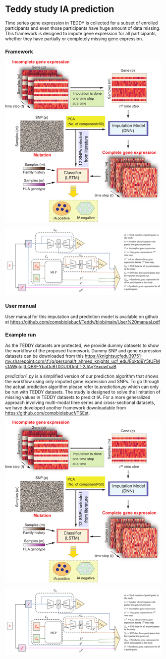 # Teddy study IA prediction

Time series gene expression in TEDDY is collected for a subset of enrolled participants and even those participants have huge amount of data missing. This framework is designed to impute gene expression for all participants, whether they have partially or completely missing gene expression.     

### **Framework**

![Image description](https://github.com/compbiolabucf/Teddy/blob/main/Figure_2-1.png)

![Image description](https://github.com/compbiolabucf/Teddy/blob/main/Figure_3.png)

### **User manual**
User manual for this imputation and prediction model is available on github at https://github.com/compbiolabucf/Teddy/blob/main/User%20manual.pdf

### **Example run**
As the TEDDY datasets are protected, we provide dummy datasets to show the workflow of the proposed framework.
Dummy SNP and gene expression datasets can be downloaded from this https://knightsucfedu39751-my.sharepoint.com/:f:/g/personal/t_ahmed_knights_ucf_edu/Eoktd9Y5tUFMs1AWgIgjtLQBSFYbaDcBT0DUDDmLf-2JAg?e=owfxaB


$prediction1.py$ is a simplified version of our prediction algorithm that shows the workflow using only imputed gene expression and SNPs. To go through the actual prediction algorithm please refer to $prediction.py$ which can only be run with TEDDY datasets. The study is designed to solve the limitation of missing values in TEDDY datasets to predict IA. For a more generalized approach involving multi-modal time series and cross-sectional datasets, we have developed another framework downloadable from https://github.com/compbiolabucf/TSEst.

![Image description](https://github.com/compbiolabucf/Teddy/blob/main/Figure_2-1.png)

![Image description](https://github.com/compbiolabucf/Teddy/blob/main/Figure_3.png)
